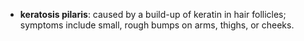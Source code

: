 - **keratosis pilaris**: caused by a build-up of keratin in hair follicles; symptoms include small, rough bumps on arms, thighs, or cheeks.
